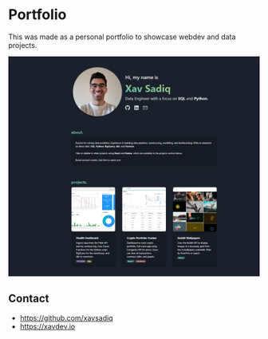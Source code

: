 # Portfolio

This was made as a personal portfolio to showcase webdev and data projects.

![Screenshot](portfolio-snap.PNG?raw=true "Portfolio Snapshot")

## Contact

- https://github.com/xavsadiq
- https://xavdev.io
